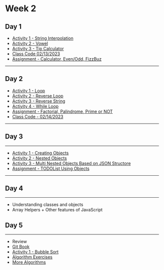 # Week 2 

## Day 1

- [Activity 1 - String Interpolation](day2/activities/string-interop.md)
- [Activity 2 - Vowel](day2/activities/vowel.md)
- [Activity 3 - Tip Calculator](day2/activities/tip-calculator.md)
- [Class Code 02/13/2023](https://gist.github.com/azamsharp/e129f71e191260a4c2a5a927db4d7f5e)
- [Assignment - Calculator, Even/Odd, FizzBuz](day2/assignments/calc.md)

---

## Day 2 

- [Activity 1 - Loop](day3/activities/hello-loops.md)
- [Activity 2 - Reverse Loop](day3/activities/reverse-loop.md)
- [Activity 3 - Reverse String](day3/activities/reverse-string.md) 
- [Activity 4 - While Loop](day3/activities/while-loop.md)
- [Assignment - Factorial, Palindrome, Prime or NOT](day3/assignments/factorial.md)
- [Class Code - 02/14/2023](https://gist.github.com/azamsharp/6be2f8035fb985f303aede2845c370d1)

--- 
## Day 3 

---


- [Activity 1 - Creating Objects](day4/activities/creating-a-dictionary.md) 
- [Activity 2 - Nested Objects](day4/activities/nested-dictionaries.md) 
- [Activity 3 - Multi Nested Objects Based on JSON Structore](day4/activities/multi-nested-dict-json-structure.md) 
- [Assignment - TODOList Using Objects](day4/assignments/todolist-using-dictionaries.md)

---

## Day 4

---
- Understanding classes and objects 
- Array Helpers + Other features of JavaScript 


## Day 5

---

- Review 
- [Git Book](https://git-scm.com/book/en/v2)
- [Activity 1 - Bubble Sort](day5/activities/bubble-sort.md) 
- [Algorithm Exercises](day5/activities/algo.md)
- [More Algorithms](day5/code-downloads/pythonAlgos.zip) 


